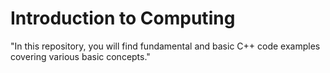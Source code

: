 # Introduction to Computing
 "In this repository, you will find fundamental and basic C++ code examples covering various basic concepts."
